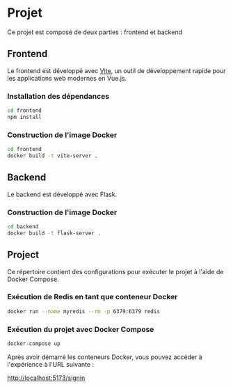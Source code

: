 # Projet

Ce projet est composé de deux parties : frontend et backend
## Frontend

Le frontend est développé avec [Vite](https://vitejs.dev/), un outil de développement rapide pour les applications web modernes en Vue.js.

### Installation des dépendances

```bash
cd frontend
npm install
```

### Construction de l'image Docker

```bash
cd frontend
docker build -t vite-server .
```

## Backend

Le backend est développé avec Flask.

### Construction de l'image Docker

```bash
cd backend
docker build -t flask-server .
```

## Project

Ce répertoire contient des configurations pour exécuter le projet à l'aide de Docker Compose.

### Exécution de Redis en tant que conteneur Docker

```bash
docker run --name myredis --rm -p 6379:6379 redis
```

### Exécution du projet avec Docker Compose

```bash
docker-compose up
```

Après avoir démarré les conteneurs Docker, vous pouvez accéder à l'expérience à l'URL suivante :

[http://localhost:5173/signin](http://localhost:5173/signin)
